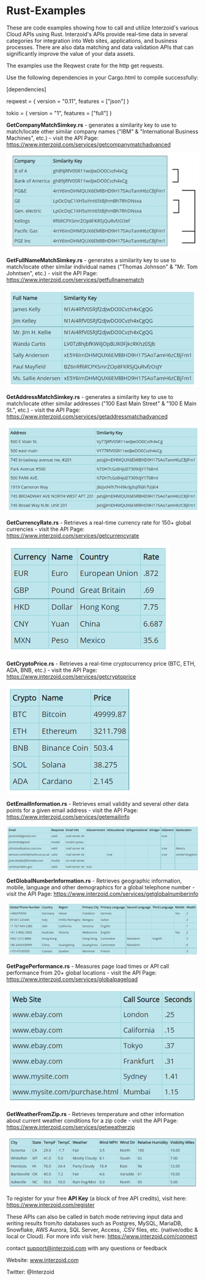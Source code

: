 # Rust-Examples
These are code examples showing how to call and utilize Interzoid's various Cloud APIs using Rust. Interzoid's APIs provide real-time data in several categories for integration into Web sites, applications, and business processes. There are also data matching and data validation APIs that can significantly improve the value of your data assets.

The examples use the Reqwest crate for the http get requests. 

Use the following dependencies in your Cargo.html to compile successfully:

[dependencies]

reqwest = { version = "0.11", features = ["json"] }

tokio = { version = "1", features = ["full"] }

**GetCompanyMatchSimkey.rs** - generates a similarity key to use to match/locate other similar company names ("IBM" & "International Business Machines", etc.) - visit the API Page: https://www.interzoid.com/services/getcompanymatchadvanced  

![CompanyMatch](images/CompanyMatchSimKeys.PNG)

**GetFullNameMatchSimkey.rs** - generates a similarity key to use to match/locate other similar individual names ("Thomas Johnson" & "Mr. Tom Johntsen", etc.) - visit the API Page: https://www.interzoid.com/services/getfullnamematch 

![FullNameMatch](images/FullNameMatchSimKeys.PNG)

**GetAddressMatchSimkey.rs** - generates a similarity key to use to match/locate other similar addresses ("100 East Main Street" & "100 E Main St.", etc.) - visit the API Page: https://www.interzoid.com/services/getaddressmatchadvanced

![AddressMatch](images/AddressMatchSimKeys.PNG)

**GetCurrencyRate.rs** - Retrieves a real-time currency rate for 150+ global currencies - visit the API Page: https://www.interzoid.com/services/getcurrencyrate 

![CurrencyRate](images/CurrencyRate.PNG)

**GetCryptoPrice.rs** - Retrieves a real-time cryptocurrency price (BTC, ETH, ADA, BNB, etc.) - visit the API Page: https://www.interzoid.com/services/getcryptoprice 

![CryptoPrice](images/CryptoPrices.PNG)

**GetEmailInformation.rs** - Retrieves email validity and several other data points for a given email address - visit the API Page: https://www.interzoid.com/services/getemailinfo 

![EmailInformation](images/EmailInformation.PNG)

**GetGlobalNumberInformation.rs** - Retrieves geographic information, mobile, language and other demographics for a global telephone number - visit the API Page: https://www.interzoid.com/services/getglobalnumberinfo

![GlobalPhone](images/GlobalPhone.PNG)

**GetPagePerformance.rs** - Measures page load times or API call performance from 20+ global locations - visit the API Page: https://www.interzoid.com/services/globalpageload 

![GlobalPageLoad](images/GlobalPageLoad.PNG)

**GetWeatherFromZip.rs** - Retrieves temperature and other information about current weather conditions for a zip code - visit the API Page: https://www.interzoid.com/services/getweatherzip

![Weather](images/Weather.PNG)

To register for your free **API Key** (a block of free API credits), visit here: https://www.interzoid.com/register  
  
  
These APIs can also be called in batch mode retrieving input data and writing results from/to databases such as Postgres, MySQL, MariaDB, Snowflake, AWS Aurora, SQL Server, Access, .CSV files, etc. (native/odbc & local or Cloud). For more info visit here: https://www.interzoid.com/connect

contact support@interzoid.com with any questions or feedback  

Website: www.interzoid.com  

Twitter: @Interzoid
